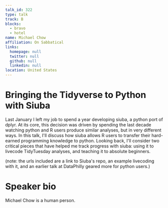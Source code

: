 ```yaml
---
talk_id: 322
type: talk
track: B
blocks:
  - bravo
  - hotel
name: Michael Chow
affiliation: On Sabbatical
links:
  homepage: null
  twitter: null
  github: null
  linkedin: null
location: United States
---
```


# Bringing the Tidyverse to Python with Siuba

Last January I left my job to spend a year developing siuba, a python port of dplyr. At its core, this decision was driven by spending the last decade watching python and R users produce similar analyses, but in very different ways. In this talk, I'll discuss how siuba allows R users to transfer their hard-earned programming knowledge to python. Looking back, I'll consider two critical pieces that have helped me track progress with siuba: using it to livecode TidyTuesday analyses, and teaching it to absolute beginners.

(note: the urls included are a link to Siuba's repo, an example livecoding with it, and an earlier talk at DataPhilly geared more for python users.)

# Speaker bio

Michael Chow is a human person.
